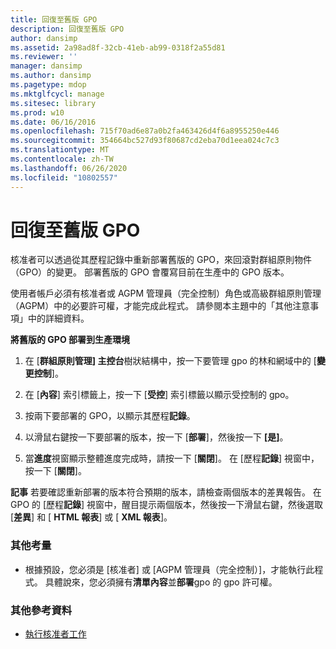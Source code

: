 ```yaml
---
title: 回復至舊版 GPO
description: 回復至舊版 GPO
author: dansimp
ms.assetid: 2a98ad8f-32cb-41eb-ab99-0318f2a55d81
ms.reviewer: ''
manager: dansimp
ms.author: dansimp
ms.pagetype: mdop
ms.mktglfcycl: manage
ms.sitesec: library
ms.prod: w10
ms.date: 06/16/2016
ms.openlocfilehash: 715f70ad6e87a0b2fa463426d4f6a8955250e446
ms.sourcegitcommit: 354664bc527d93f80687cd2eba70d1eea024c7c3
ms.translationtype: MT
ms.contentlocale: zh-TW
ms.lasthandoff: 06/26/2020
ms.locfileid: "10802557"
---
```

# 回復至舊版 GPO


核准者可以透過從其歷程記錄中重新部署舊版的 GPO，來回滾對群組原則物件（GPO）的變更。 部署舊版的 GPO 會覆寫目前在生產中的 GPO 版本。

使用者帳戶必須有核准者或 AGPM 管理員（完全控制）角色或高級群組原則管理（AGPM）中的必要許可權，才能完成此程式。 請參閱本主題中的「其他注意事項」中的詳細資料。

**將舊版的 GPO 部署到生產環境**

1.  在 [**群組原則管理] 主控台**樹狀結構中，按一下要管理 gpo 的林和網域中的 [**變更控制**]。

2.  在 [**內容**] 索引標籤上，按一下 [**受控**] 索引標籤以顯示受控制的 gpo。

3.  按兩下要部署的 GPO，以顯示其歷程**記錄**。

4.  以滑鼠右鍵按一下要部署的版本，按一下 [**部署**]，然後按一下 **[是]**。

5.  當**進度**視窗顯示整體進度完成時，請按一下 [**關閉**]。 在 [歷程**記錄**] 視窗中，按一下 [**關閉**]。

**記事** 若要確認重新部署的版本符合預期的版本，請檢查兩個版本的差異報告。 在 GPO 的 [歷程**記錄**] 視窗中，醒目提示兩個版本，然後按一下滑鼠右鍵，然後選取 [**差異**] 和 [ **HTML 報表**] 或 [ **XML 報表**]。

 

### 其他考量

-   根據預設，您必須是 [核准者] 或 [AGPM 管理員（完全控制）]，才能執行此程式。 具體說來，您必須擁有**清單內容**並**部署**gpo 的 gpo 許可權。

### 其他參考資料

-   [執行核准者工作](performing-approver-tasks-agpm30ops.md)

 

 





